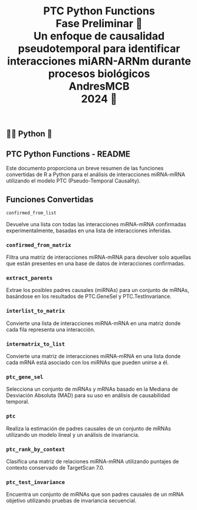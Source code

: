 <h1 align="center"><br>
PTC Python Functions<br>
Fase Preliminar 🤖 <br> 
Un enfoque de causalidad pseudotemporal para identificar interacciones miARN-ARNm durante procesos biológicos<br> 
AndresMCB <br> 
2024 📅</h1><br>

## 👨‍💻 Python 🐍

## PTC Python Functions - README

Este documento proporciona un breve resumen de las funciones convertidas de R a Python para el análisis de interacciones miRNA-mRNA utilizando el modelo PTC (Pseudo-Temporal Causality).

## Funciones Convertidas

```python 
confirmed_from_list
```
Devuelve una lista con todas las interacciones miRNA-mRNA confirmadas experimentalmente, basadas en una lista de interacciones inferidas.

### `confirmed_from_matrix`
Filtra una matriz de interacciones miRNA-mRNA para devolver solo aquellas que están presentes en una base de datos de interacciones confirmadas.

### `extract_parents`
Extrae los posibles padres causales (miRNAs) para un conjunto de mRNAs, basándose en los resultados de PTC.GeneSel y PTC.TestInvariance.

### `interlist_to_matrix`
Convierte una lista de interacciones miRNA-mRNA en una matriz donde cada fila representa una interacción.

### `intermatrix_to_list`
Convierte una matriz de interacciones miRNA-mRNA en una lista donde cada mRNA está asociado con los miRNAs que pueden unirse a él.

### `ptc_gene_sel`
Selecciona un conjunto de miRNAs y mRNAs basado en la Mediana de Desviación Absoluta (MAD) para su uso en análisis de causabilidad temporal.

### `ptc`
Realiza la estimación de padres causales de un conjunto de mRNAs utilizando un modelo lineal y un análisis de invariancia.

### `ptc_rank_by_context`
Clasifica una matriz de relaciones miRNA-mRNA utilizando puntajes de contexto conservado de TargetScan 7.0.

### `ptc_test_invariance`
Encuentra un conjunto de miRNAs que son padres causales de un mRNA objetivo utilizando pruebas de invariancia secuencial.
